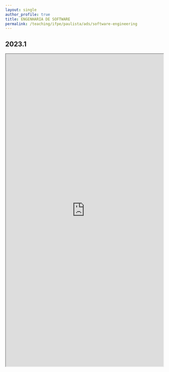```yaml
---
layout: single
author_profile: true
title: ENGENHARIA DE SOFTWARE
permalink: /teaching/ifpe/paulista/ads/software-engineering
---
```


## 2023.1

<iframe src="https://docs.google.com/spreadsheets/d/e/2PACX-1vR5r4k3NglduRr1UII0dIt8RRRJ4roiSFKLbCFQWsDrRUkU0-vEMC0pp5B3ZE3eCcUhdploDOw-FGeX/pubhtml?widget=true&amp;headers=false" style="position: relative; width: 100%;" height="1000""></iframe>

<!--style="position: relative; height: 100%; width: 100%;"-->
<!--style="position: relative; width: 100%;" height="1000"-->

